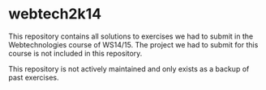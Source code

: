# webtech2k14
This repository contains all solutions to exercises we had to submit in the Webtechnologies course of WS14/15.
The project we had to submit for this course is not included in this repository.

This repository is not actively maintained and only exists as a backup of past exercises.

